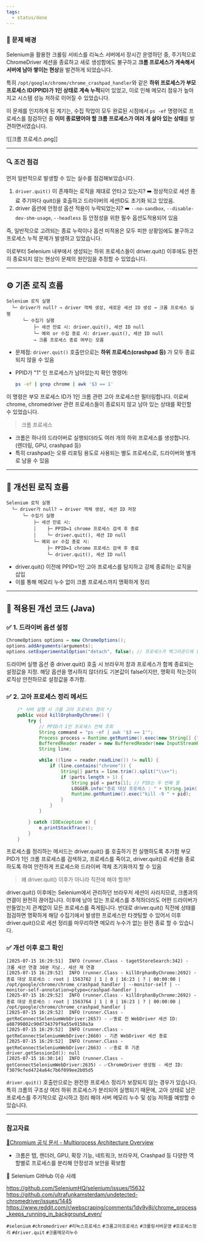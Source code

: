 ```yaml
---
tags:
  - status/done
---
```


### 📌 문제 배경


Selenium을 활용한 크롤링 서비스를 리눅스 서버에서 장시간 운영하던 중, 주기적으로 ChromeDriver 세션을 종료하고 새로 생성함에도 불구하고 **크롬 프로세스가 계속해서 서버에 남아 쌓이는 현상**을 발견하게 되었습니다.

특히 `/opt/google/chrome/chrome_crashpad_handler`와 같은 **하위 프로세스가 부모 프로세스 ID(PPID)가 1인 상태로 계속 누적**되어 있었고, 이로 인해 메모리 점유가 높아지고 시스템 성능 저하로 이어질 수 있었습니다.

이 문제를 인지하게 된 계기는, 수집 작업이 모두 완료된 시점에서 `ps -ef` 명령어로 프로세스를 점검하던 중 **이미 종료됐어야 할 크롬 프로세스가 여러 개 살아 있는 상태**를 발견하면서였습니다.



![[크롬 프로세스.png]]

---

### 🔍 조건 점검

먼저 일반적으로 발생할 수 있는 실수를 점검해보았습니다.
1) `driver.quit()` 이 존재하는 로직을 제대로 안타고 있는지? ➡️ 정상적으로 세션 종료 주기마다 quit()을 호출하고 드라이버의 세션ID도 초기화 되고 있었음.
2) driver 옵션에 안정성 옵션 적용이 누락되었는지?	➡️ `--no-sandbox`, `--disable-dev-shm-usage`, `--headless` 등 안정성을 위한 필수 옵션도적용되어 있음
    
즉, 일반적으로 고려되는 종료 누락이나 옵션 미적용은 모두 피한 상황임에도 불구하고 프로세스 누적 문제가 발생하고 있었습니다.

이로부터 Selenium 내부에서 생성되는 하위 프로세스들이 driver.quit() 이후에도 완전히 종료되지 않는 현상이 문제의 원인임을 추정할 수 있었습니다.


---

## ⚙️ 기존 로직 흐름

```text
Selenium 로직 실행
  └─ driver가 null? → driver 객체 생성, 새로운 세션 ID 생성 → 크롬 프로세스 실행
      └─ 수집기 실행
          ├─ 세션 만료 시: driver.quit(), 세션 ID null 
          └─ 예외 or 수집 종료 시: driver.quit(), 세션 ID null 
          → 크롬 프로세스 종료 여부는 모름
```

- 문제점: `driver.quit()` 호출만으로는 **하위 프로세스(crashpad 등)** 가 모두 종료되지 않을 수 있음
    
- PPID가 "1" 인 프로세스가 남아있는지 확인 명령어:
    
    ```bash
    ps -ef | grep chrome | awk '$3 == 1'
    ```
    
이 명령은 부모 프로세스 ID가 1인 크롬 관련 고아 프로세스만 필터링합니다.
이로써 chrome, chromedriver 관련 프로세스들이 종료되지 않고 남아 있는 상태를 확인할 수 있었습니다.

> 크롬 프로세스

- 크롬은 하나의 드라이버로 실행되더라도 여러 개의 하위 프로세스를 생성합니다. (렌더링, GPU, crashpad 등)
- 특히 crashpad는 오류 리포팅 용도로 사용되는 별도 프로세스로, 드라이버와 별개로 남을 수 있음

---

## 🔧 개선된 로직 흐름

```text
Selenium 로직 실행
  └─ driver가 null? → driver 객체 생성, 세션 ID 저장
      └─ 수집기 실행
          ├─ 세션 만료 시:
          │    ├─ PPID=1 chrome 프로세스 검색 후 종료
          │    └─ driver.quit(), 세션 ID null
          └─ 예외 or 수집 종료 시:
               ├─ PPID=1 chrome 프로세스 검색 후 종료
               └─ driver.quit(), 세션 ID null
```

- driver.quit() 이전에 PPID=1인 고아 프로세스를 탐지하고 강제 종료하는 로직을 삽입
- 이를 통해 메모리 누수 없이 크롬 프로세스까지 명확하게 정리

---

## 🧪 적용된 개선 코드 (Java)

### ✅ 1. 드라이버 옵션 설정
```java
ChromeOptions options = new ChromeOptions();
options.addArguments(arguments);
options.setExperimentalOption("detach", false); // 프로세스가 백그라운드에 남지않도록
```
드라이버 실행 옵션 중 driver.quit() 호출 시 브라우저 창과 프로세스가 함께 종료되는 설정값을 지정.
해당 옵션을 명시하지 않더라도 기본값이 false이지만, 명확히 적는것이 로직상 안전하므로 설정값을 추가함.

### ✅ 2. 고아 프로세스 정리 메서드

```java	
	/* 서버 실행 시 크롬 고아 프로세스 정리 */
	public void killOrphanByChrome() {
        try {
            // PPID가 1인 프로세스 전체 조회
            String command = "ps -ef | awk '$3 == 1'";
            Process process = Runtime.getRuntime().exec(new String[] {"bash", "-c", command});
            BufferedReader reader = new BufferedReader(new InputStreamReader(process.getInputStream()));
            String line;

            while ((line = reader.readLine()) != null) {
                if (line.contains("chrome")) {
                    String[] parts = line.trim().split("\\s+");
                    if (parts.length > 1) {
                        String pid = parts[1]; // PID는 두 번째 열
                        LOGGER.info("종료 대상 프로세스 : " + String.join(" | ", parts) );
                        Runtime.getRuntime().exec("kill -9 " + pid);
                    }
                }
            }

        } catch (IOException e) {
            e.printStackTrace();
        }
    }
```


프로세스를 정리하는 메서드는  driver.quit() 를 호출하기 전 실행하도록 추가함
부모 PID가 1인 크롬 프로세스를 검색하고, 프로세스를 죽이고, driver.quit()로 세션을 종료하도록 하여 안전하게 프로세스와 드라이버 객체 초기화까지 할 수 있음


> 왜 driver.quit() 이후가 아니라 직전에 해야 할까?

driver.quit() 이후에는 Selenium에서 관리하던 브라우저 세션이 사라지므로, 크롬과의 연결이 완전히 끊어집니다. 이후에 남아 있는 프로세스를 추적하더라도 어떤 드라이버가 만들었는지 관계없이 모든 프로세스를 죽게됩니다.
반대로 driver.quit() 직전에 상태를 점검하면 명확하게 해당 수집기에서 발생한 프로세스만 타겟팅할 수 있어서 이후 driver.quit()으로 세션 정리를 마무리하면 메모리 누수가 없는 완전 종료 할 수 있습니다.

### ✅ 개선 이후 로그 확인

```shell
[2025-07-15 16:29:51]  INFO (runner.Class - tagetStoreSearch:342) -             크롬 세션 연결 30분 지남.. 세션 재 연결
[2025-07-15 16:29:52]  INFO (runner.Class - killOrphanByChrome:2692) - 종료 대상 프로세스 : root | 1563762 | 1 | 0 | 16:23 | ? | 00:00:00 | /opt/google/chrome/chrome_crashpad_handler | --monitor-self | --monitor-self-annotation=ptype=crashpad-handler | 
[2025-07-15 16:29:52]  INFO (runner.Class - killOrphanByChrome:2692) - 종료 대상 프로세스 : root | 1563764 | 1 | 0 | 16:23 | ? | 00:00:00 | /opt/google/chrome/chrome_crashpad_handler | 
[2025-07-15 16:29:52]  INFO (runner.Class - getReConnectSeleniumWebDriver:2657) - ✅종료 전 WebDriver 세션 ID: a88799802c90d734379f9a55e9150a3a
[2025-07-15 16:29:52]  INFO (runner.Class - getReConnectSeleniumWebDriver:2660) - 기존 WebDriver 세션 종료
[2025-07-15 16:29:52]  INFO (runner.Class - getReConnectSeleniumWebDriver:2663) - ✅종료 후 기존 driver.getSessionId(): null
[2025-07-15 16:30:14]  INFO (runner.Class - getConnectSeleniumWebDriver:2635) - ✅ChromeDriver 생성됨 - 세션 ID: f3079cfed4724a64c7b6f099ee2b05d5

```



`driver.quit()` 호출만으로는 완전한 프로세스 정리가 보장되지 않는 경우가 있습니다. 특히 크롬의 구조상 여러 하위 프로세스가 분리되어 실행되기 때문에, 고아 상태로 남은 프로세스를 주기적으로 감시하고 정리 해야 서버 메모리 누수 및 성능 저하를 예방할 수 있습니다.


---

### 참고자료


[📘Chromium 공식 문서 - Multiprocess Architecture Overview](https://www.chromium.org/developers/design-documents/multi-process-architecture)
- 크롬은 탭, 렌더러, GPU, 확장 기능, 네트워크, 브라우저, Crashpad 등 다양한 역할별로 프로세스를 분리해 안정성과 보안을 확보함

📄 Selenium GitHub 이슈 사례

https://github.com/SeleniumHQ/selenium/issues/15632
https://github.com/ultrafunkamsterdam/undetected-chromedriver/issues/1445
https://www.reddit.com/r/webscraping/comments/1dv9v8j/chrome_process_keeps_running_in_background_even/

`#selenium` `#chromedriver` `#리눅스프로세스` `#크롬고아프로세스` `#크롤링서버운영` `#프로세스정리` `#driver.quit` `#크롬메모리누수`